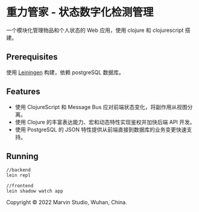 # 重力管家 - 状态数字化检测管理

一个模块化管理物品和个人状态的 Web 应用，使用 clojure 和 clojurescript 搭建。

## Prerequisites

使用 [Leiningen][1] 构建，依赖 postgreSQL 数据库。

[1]: https://github.com/technomancy/leiningen

## Features

- 使用 ClojureScript 和 Message Bus 应对前端状态变化，将副作用从视图分离。
- 使用 Clojure 的丰富表达能力、宏和动态特性实现鉴权并加快后端 API 开发。
- 使用 PostgreSQL 的 JSON 特性提供从前端直接到数据库的业务变更快速支持。

## Running
    
    //backend
    lein repl

    //frontend
    lein shadow watch app

Copyright © 2022 Marvin Studio, Wuhan, China.